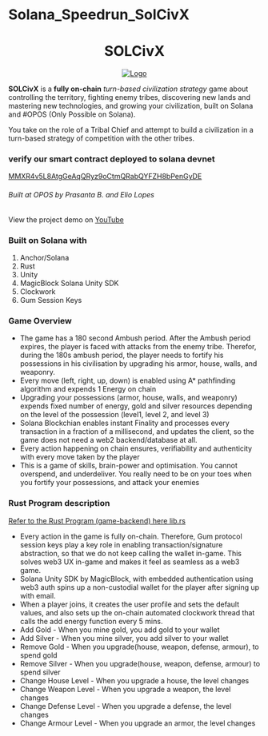 # Solana_Speedrun_SolCivX

<h1 align="center">SOLCivX</h1>

<p align="center">
  <a href="https://youtu.be/IEfSIgAxVZg">
    <img src="https://github.com/memxor/Solana_Speedrun_SolCivX/assets/43913734/2b638b92-ca4c-4a02-9a87-efac4ce4eb4e" alt="Logo" >
  </a>
</p>

**SOLCivX** is a **fully on-chain**  _turn-based civilization strategy_ game about controlling the territory, fighting enemy tribes, discovering new lands and mastering new technologies, and growing your civilization, built on Solana and #OPOS (Only Possible on Solana). 

You take on the role of a Tribal Chief and attempt to build a civilization in a turn-based strategy of competition with the other tribes.

### verify our smart contract deployed to solana devnet
[MMXR4v5L8AtgGeAqQRyz9oCtmQRabQYFZH8bPenGyDE](https://explorer.solana.com/address/MMXR4v5L8AtgGeAqQRyz9oCtmQRabQYFZH8bPenGyDE?cluster=devnet)

  <h6>Built at OPOS by Prasanta B. and Elio Lopes</h6>
  
</p>
  <p>View the project demo on <a href="https://youtu.be/IEfSIgAxVZg">YouTube</a></p>
</p>

### Built on Solana with

1. Anchor/Solana
2. Rust
3. Unity
4. MagicBlock Solana Unity SDK
5. Clockwork
6. Gum Session Keys

### Game Overview
- The game has a 180 second Ambush period. After the Ambush period expires, the player is faced with attacks from the enemy tribe. Therefor, during the 180s ambush period, the player needs to fortify his possessions in his civilisation by upgrading his armor, house, walls, and weaponry. 
- Every move (left, right, up, down) is enabled using A* pathfinding algorithm and expends 1 Energy on chain
- Upgrading your possessions (armor, house, walls, and weaponry) expends fixed number of energy, gold and silver resources depending on the level of the possession (level1, level 2, and level 3)
- Solana Blockchian enables instant Finality and processes every transaction in a fraction of a millisecond, and updates the client, so the game does not need a web2 backend/database at all.
- Every action happening on chain ensures, verifiability and authenticity with every move taken by the player
- This is a game of skills, brain-power and optimisation. You cannot overspend, and underdeliver. You really need to be on your toes when you fortify your possessions, and attack your enemies

### Rust Program description

[Refer to the Rust Program (game-backend) here lib.rs](https://github.com/memxor/Solana_Speedrun_SolCivX/blob/main/speedrun_anchor/programs/speedrun_anchor/src/lib.rs)

- Every action in the game is fully on-chain. Therefore, Gum protocol session keys play a key role in enabling transaction/signature abstraction, so that we do not keep calling the wallet in-game. This solves web3 UX in-game and makes it feel as seamless as a web3 game.
- Solana Unity SDK by MagicBlock, with embedded authentication using web3 auth spins up a non-custodial wallet for the player after signing up with email.
- When a player joins, it creates the user profile and sets the default values, and also sets up the on-chain automated clockwork thread that calls the add energy function every 5 mins.
- Add Gold - When you mine gold, you add gold to your wallet
- Add Silver - When you mine silver, you add silver to your wallet
- Remove Gold - When you upgrade(house, weapon, defense, armour), to spend gold
- Remove Silver - When you upgrade(house, weapon, defense, armour) to spend silver
- Change House Level - When you upgrade a house, the level changes
- Change Weapon Level -  When you upgrade a weapon, the level changes
- Change Defense Level - When you upgrade a defense, the level changes                                 
- Change Armour Level - When you upgrade an armor, the level changes




